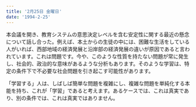 ```yaml
---
title: '2月25日 金曜日'
date: '1994-2-25'
---
```

本会議を開き、教育システムの意思決定レベルを含む安定性に関する最近の懸念について話し合った。例えば、本土からの生徒の中には、困難な生活をしている人がいれば、西部地域の経済発展と沿岸部の経済発展の違いが原因であると言われています。これは問題です。今や、このような性質を持たない問題が常に発生し、社会的、政治的な意味があるような分析もあります。そのような学習は、特定の条件下で不必要な社会問題を引き起こす可能性があります。

「学習する」人は、しばしば簡単な問題を複雑にし、複雑な問題を単純化する本能を持ち、これが「学習」であると考えます。あるケースでは、これは真実であり、別の条件では、これは真実ではありません。